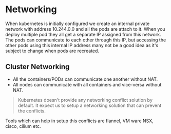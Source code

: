 # Networking

When kubernetes is initially configured we create an internal private network with address 10.244.0.0 and all the pods are attach to it.
When you deploy multiple pod they all get a separate IP assigned from this network.
The pods can communicate to each other through this IP, but accessing the other pods using this internal IP address many not be a good idea as it's subject to change when pods are recreated.

## Cluster Networking

- All the containers/PODs can communicate one another without NAT.
- All nodes can communicate with all containers and vice-versa without NAT.

> Kubernetes doesn't provide any networking conflict solution by default. It expect us to setup a networking solution that can prevent the conflicts.

Tools which can help in setup this conflicts are flannel, VM ware NSX, cisco, cilium etc.
